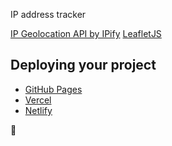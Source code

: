 IP address tracker

[IP Geolocation API by IPify](https://geo.ipify.org/)
[LeafletJS](https://leafletjs.com/)

## Deploying your project

- [GitHub Pages](https://pages.github.com/)
- [Vercel](https://vercel.com/)
- [Netlify](https://www.netlify.com/)

 🚀